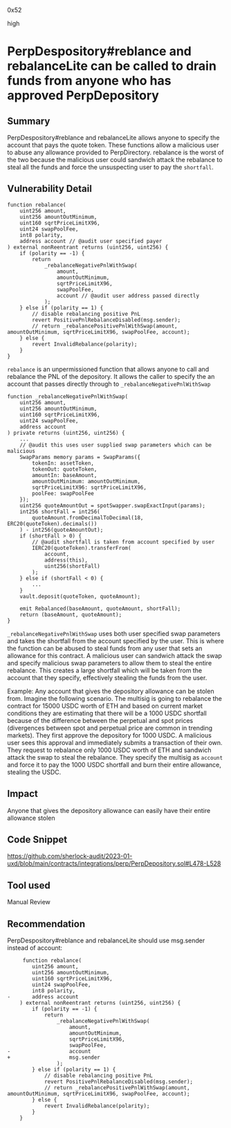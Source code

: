 0x52

high

# PerpDespository#reblance and rebalanceLite can be called to drain funds from anyone who has approved PerpDepository

## Summary

PerpDespository#reblance and rebalanceLite allows anyone to specify the account that pays the quote token. These functions allow a malicious user to abuse any allowance provided to PerpDirectory. rebalance is the worst of the two because the malicious user could sandwich attack the rebalance to steal all the funds and force the unsuspecting user to pay the `shortfall`.

## Vulnerability Detail

    function rebalance(
        uint256 amount,
        uint256 amountOutMinimum,
        uint160 sqrtPriceLimitX96,
        uint24 swapPoolFee,
        int8 polarity,
        address account // @audit user specified payer
    ) external nonReentrant returns (uint256, uint256) {
        if (polarity == -1) {
            return
                _rebalanceNegativePnlWithSwap(
                    amount,
                    amountOutMinimum,
                    sqrtPriceLimitX96,
                    swapPoolFee,
                    account // @audit user address passed directly
                );
        } else if (polarity == 1) {
            // disable rebalancing positive PnL
            revert PositivePnlRebalanceDisabled(msg.sender);
            // return _rebalancePositivePnlWithSwap(amount, amountOutMinimum, sqrtPriceLimitX96, swapPoolFee, account);
        } else {
            revert InvalidRebalance(polarity);
        }
    }

`rebalance` is an unpermissioned function that allows anyone to call and rebalance the PNL of the depository. It allows the caller to specify the an account that passes directly through to `_rebalanceNegativePnlWithSwap`

    function _rebalanceNegativePnlWithSwap(
        uint256 amount,
        uint256 amountOutMinimum,
        uint160 sqrtPriceLimitX96,
        uint24 swapPoolFee,
        address account
    ) private returns (uint256, uint256) {
        ...
        // @audit this uses user supplied swap parameters which can be malicious
        SwapParams memory params = SwapParams({
            tokenIn: assetToken,
            tokenOut: quoteToken,
            amountIn: baseAmount,
            amountOutMinimum: amountOutMinimum,
            sqrtPriceLimitX96: sqrtPriceLimitX96,
            poolFee: swapPoolFee
        });
        uint256 quoteAmountOut = spotSwapper.swapExactInput(params);
        int256 shortFall = int256(
            quoteAmount.fromDecimalToDecimal(18, ERC20(quoteToken).decimals())
        ) - int256(quoteAmountOut);
        if (shortFall > 0) {
            // @audit shortfall is taken from account specified by user
            IERC20(quoteToken).transferFrom(
                account,
                address(this),
                uint256(shortFall)
            );
        } else if (shortFall < 0) {
            ...
        }
        vault.deposit(quoteToken, quoteAmount);

        emit Rebalanced(baseAmount, quoteAmount, shortFall);
        return (baseAmount, quoteAmount);
    }

`_rebalanceNegativePnlWithSwap` uses both user specified swap parameters and takes the shortfall from the account specified by the user. This is where the function can be abused to steal funds from any user that sets an allowance for this contract. A malicious user can sandwich attack the swap and specify malicious swap parameters to allow them to steal the entire rebalance. This creates a large shortfall which will be taken from the account that they specify, effectively stealing the funds from the user. 

Example:
Any account that gives the depository allowance can be stolen from. Imagine the following scenario. The multisig is going to rebalance the contract for 15000 USDC worth of ETH and based on current market conditions they are estimating that there will be a 1000 USDC shortfall because of the difference between the perpetual and spot prices (divergences between spot and perpetual price are common in trending markets). They first approve the depository for 1000 USDC. A malicious user sees this approval and immediately submits a transaction of their own. They request to rebalance only 1000 USDC worth of ETH and sandwich attack the swap to steal the rebalance. They specify the multisig as `account` and force it to pay the 1000 USDC shortfall and burn their entire allowance, stealing the USDC.

## Impact

Anyone that gives the depository allowance can easily have their entire allowance stolen

## Code Snippet

https://github.com/sherlock-audit/2023-01-uxd/blob/main/contracts/integrations/perp/PerpDepository.sol#L478-L528

## Tool used

Manual Review

## Recommendation

PerpDespository#reblance and rebalanceLite should use msg.sender instead of account:

         function rebalance(
            uint256 amount,
            uint256 amountOutMinimum,
            uint160 sqrtPriceLimitX96,
            uint24 swapPoolFee,
            int8 polarity,
    -       address account
        ) external nonReentrant returns (uint256, uint256) {
            if (polarity == -1) {
                return
                    _rebalanceNegativePnlWithSwap(
                        amount,
                        amountOutMinimum,
                        sqrtPriceLimitX96,
                        swapPoolFee,
    -                   account 
    +                   msg.sender
                    );
            } else if (polarity == 1) {
                // disable rebalancing positive PnL
                revert PositivePnlRebalanceDisabled(msg.sender);
                // return _rebalancePositivePnlWithSwap(amount, amountOutMinimum, sqrtPriceLimitX96, swapPoolFee, account);
            } else {
                revert InvalidRebalance(polarity);
            }
        }